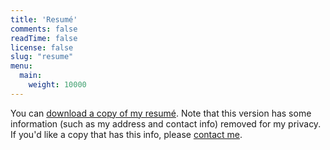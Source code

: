 ```yaml
---
title: 'Resumé'
comments: false
readTime: false
license: false
slug: "resume"
menu:
  main:
    weight: 10000
---
```


You can [download a copy of my resumé](/resume.pdf). Note that this version has some information (such as my address and contact info) removed for my privacy. If you'd like a copy that has this info, please [contact me](/contact).
